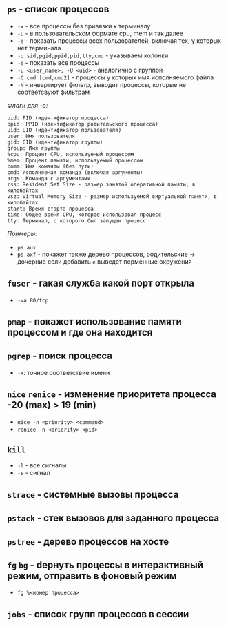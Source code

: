 ## ```ps``` - список процессов
 - ```-x``` - все процессы без привязки к терминалу
 - ```-u``` - в пользовательском формате cpu, mem и так далее
 - ```-a``` - показать процессы всех пользователей, включая тех, у которых нет терминала
 - ```-o sid,pgid,ppid,pid,tty,cmd``` - указываем колонки
 - ```-e``` - показать все процессы
 - ```-u <user_name>, -U <uid>``` - аналогично с группой
 - ```-C сmd [cmd,cmd2]``` - процессы у которых имя исполняемого файла
 - ```-N``` - инвертирует фильтр, выводит процессы, которые не соответсвуют фильтрам
   
 *Флаги для -o:*
```
pid: PID (идентификатор процесса)
ppid: PPID (идентификатор родительского процесса)
uid: UID (идентификатор пользователя)
user: Имя пользователя
gid: GID (идентификатор группы)
group: Имя группы
%cpu: Процент CPU, используемый процессом
%mem: Процент памяти, используемый процессом
comm: Имя команды (без пути)
cmd: Исполняемая команда (включая аргументы)
args: Команда с аргументами
rss: Resident Set Size - размер занятой оперативной памяти, в килобайтах
vsz: Virtual Memory Size - размер используемой виртуальной памяти, в килобайтах
start: Время старта процесса
time: Общее время CPU, которое использовал процесс
tty: Терминал, с которого был запущен процесс
```
  
 *Примеры:*  
   - ```ps aux```  
   - ```ps axf``` - покажет также дерево процессов, родительские -> дочерние если добавить ```e``` выведет перменные окружения  

## ```fuser``` - rакая служба какой порт открыла
  - ```-va 80/tcp```
    
## ```pmap``` - покажет использование памяти процессом и где она находится

## ```pgrep``` - поиск процесса
 - ```-x```: точное соответствие имени

## ```nice``` ```renice``` - изменение приоритета процесса -20 (max) > 19 (min)
  - ```nice -n <priority> <command>```
  - ```renice -n <priority> <pid>```

## ```kill```
 - ```-l``` - все сигналы
 - ```-s``` - сигнал

## ```strace``` - системные вызовы процесса

## ```pstack``` - cтек вызовов для заданного процесса

## ```pstree``` - дерево процессов на хосте

## ```fg``` ```bg``` - dернуть процессы в интерактивный режим, отправить в фоновый режим
 - ```fg %<номер процесса>```

## ```jobs``` - cписок групп процессов в сессии
